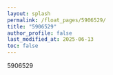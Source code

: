 ```yaml
---
layout: splash
permalink: /float_pages/5906529/
title: "5906529"
author_profile: false
last_modified_at: 2025-06-13
toc: false
---
```

 
5906529
